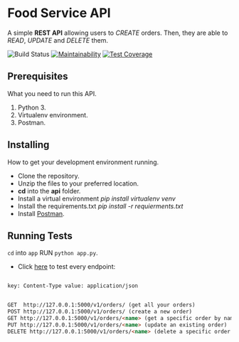 # Food Service API

A simple **REST API** allowing users to _CREATE_ orders. Then, they are able to _READ_, _UPDATE_ and _DELETE_ them.

![Build Status](https://travis-ci.org/Chell0/food-api.svg?branch=develop)
[![Maintainability](https://api.codeclimate.com/v1/badges/46542d1e81b90842b0bf/maintainability)](https://codeclimate.com/github/Chell0/food-api/maintainability) [![Test Coverage](https://api.codeclimate.com/v1/badges/46542d1e81b90842b0bf/test_coverage)](https://codeclimate.com/github/Chell0/food-api/test_coverage)

## Prerequisites

What you need to run this API.

1. Python 3.
2. Virtualenv environment.
3. Postman.

## Installing

How to get your development environment running.

- Clone the repository.
- Unzip the files to your preferred location.
- **cd**  into the **api** folder.
- Install a virtual environment _pip install virtualenv venv_
- Install the requirements.txt _pip install -r requierments.txt_
- Install [Postman](https://www.getpostman.com/).

## Running Tests

```cd``` into ```app``` RUN ```python app.py```.
- Click [here](https://documenter.getpostman.com/view/4006766/RWaRPRJm) to test every endpoint:

```html

key: Content-Type value: application/json

```

```html

GET  http://127.0.0.1:5000/v1/orders/ (get all your orders)
POST http://127.0.0.1:5000/v1/orders/ (create a new order)
GET http://127.0.0.1:5000/v1/orders/<name> (get a specific order by name)
PUT http://127.0.0.1:5000/v1/orders/<name> (update an existing order)
DELETE http://127.0.0.1:5000/v1/orders/<name> (delete a specific order by name)

```
